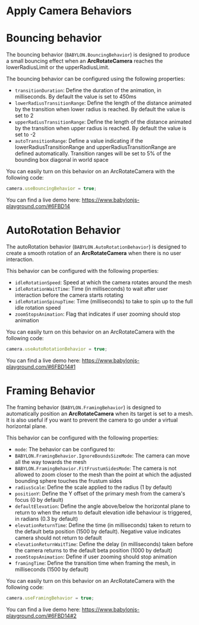 # Apply Camera Behaviors

# Bouncing behavior

The bouncing behavior (`BABYLON.BouncingBehavior`) is designed to produce a small bouncing effect when an **ArcRotateCamera** reaches the lowerRadiusLimit or the upperRadiusLimit.

The bouncing behavior can be configured using the following properties:

- `transitionDuration`: Define the duration of the animation, in milliseconds. By default the value is set to 450ms
- `lowerRadiusTransitionRange`: Define the length of the distance animated by the transition when lower radius is reached. By default the value is set to 2
- `upperRadiusTransitionRange`: Define the length of the distance animated by the transition when upper radius is reached. By default the value is set to -2
- `autoTransitionRange`: Define a value indicating if the lowerRadiusTransitionRange and upperRadiusTransitionRange are defined automatically. Transition ranges will be set to 5% of the bounding box diagonal in world space

You can easily turn on this behavior on an ArcRotateCamera with the following code:

```javascript
camera.useBouncingBehavior = true;
```

You can find a live demo here: https://www.babylonjs-playground.com/#6FBD14

# AutoRotation Behavior

The autoRotation behavior (`BABYLON.AutoRotationBehavior`) is designed to create a smooth rotation of an **ArcRotateCamera** when there is no user interaction.

This behavior can be configured with the following properties:

- `idleRotationSpeed`: Speed at which the camera rotates around the mesh
- `idleRotationWaitTime`: Time (in milliseconds) to wait after user interaction before the camera starts rotating
- `idleRotationSpinupTime`: Time (milliseconds) to take to spin up to the full idle rotation speed
- `zoomStopsAnimation`: Flag that indicates if user zooming should stop animation

You can easily turn on this behavior on an ArcRotateCamera with the following code:

```javascript
camera.useAutoRotationBehavior = true;
```

You can find a live demo here: https://www.babylonjs-playground.com/#6FBD14#1

# Framing Behavior

The framing behavior (`BABYLON.FramingBehavior`) is designed to automatically position an **ArcRotateCamera** when its target is set to a mesh.
It is also useful if you want to prevent the camera to go under a virtual horizontal plane.

This behavior can be configured with the following properties:

- `mode`: The behavior can be configured to:
- `BABYLON.FramingBehavior.IgnoreBoundsSizeMode`: The camera can move all the way towards the mesh
- `BABYLON.FramingBehavior.FitFrustumSidesMode`: The camera is not allowed to zoom closer to the mesh than the point at which the adjusted bounding sphere touches the frustum sides
- `radiusScale`: Define the scale applied to the radius (1 by default)
- `positionY`: Define the Y offset of the primary mesh from the camera's focus (0 by default)
- `defaultElevation`: Define the angle above/below the horizontal plane to return to when the return to default elevation idle behaviour is triggered, in radians (0.3 by default)
- `elevationReturnTime`: Define the time (in milliseconds) taken to return to the default beta position (1500 by default). Negative value indicates camera should not return to default
- `elevationReturnWaitTime`: Define the delay (in milliseconds) taken before the camera returns to the default beta position (1000 by default)
- `zoomStopsAnimation`: Define if user zooming should stop animation
- `framingTime`: Define the transition time when framing the mesh, in milliseconds (1500 by default)

You can easily turn on this behavior on an ArcRotateCamera with the following code:

```javascript
camera.useFramingBehavior = true;
```

You can find a live demo here: https://www.babylonjs-playground.com/#6FBD14#2
